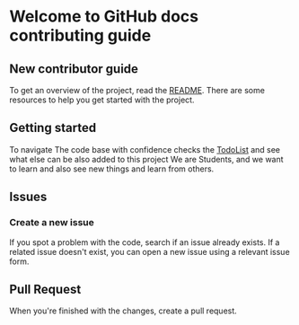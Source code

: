 # Welcome to GitHub docs contributing guide 

## New contributor guide

To get an overview of the project, read the [README](README.md). There are some resources to help you get started with the project.

## Getting started

To navigate The code base with confidence checks the [TodoList](TodoList.md) and see what else can be also added to this project
We are Students, and we want to learn and also see new things and learn from others.

## Issues

### Create a new issue

If you spot a problem with the code, search if an issue already exists. If a related issue doesn't exist,
you can open a new issue using a relevant issue form.

## Pull Request

When you're finished with the changes, create a pull request.

